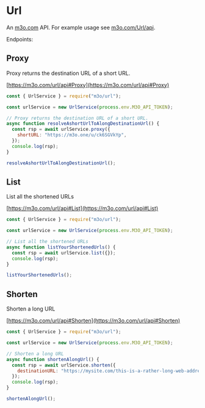 # Url

An [m3o.com](https://m3o.com) API. For example usage see [m3o.com/Url/api](https://m3o.com/Url/api).

Endpoints:

## Proxy

Proxy returns the destination URL of a short URL.

[https://m3o.com/url/api#Proxy](https://m3o.com/url/api#Proxy)

```js
const { UrlService } = require("m3o/url");

const urlService = new UrlService(process.env.M3O_API_TOKEN);

// Proxy returns the destination URL of a short URL.
async function resolveAshortUrlToAlongDestinationUrl() {
  const rsp = await urlService.proxy({
    shortURL: "https://m3o.one/u/ck6SGVkYp",
  });
  console.log(rsp);
}

resolveAshortUrlToAlongDestinationUrl();
```

## List

List all the shortened URLs

[https://m3o.com/url/api#List](https://m3o.com/url/api#List)

```js
const { UrlService } = require("m3o/url");

const urlService = new UrlService(process.env.M3O_API_TOKEN);

// List all the shortened URLs
async function listYourShortenedUrls() {
  const rsp = await urlService.list({});
  console.log(rsp);
}

listYourShortenedUrls();
```

## Shorten

Shorten a long URL

[https://m3o.com/url/api#Shorten](https://m3o.com/url/api#Shorten)

```js
const { UrlService } = require("m3o/url");

const urlService = new UrlService(process.env.M3O_API_TOKEN);

// Shorten a long URL
async function shortenAlongUrl() {
  const rsp = await urlService.shorten({
    destinationURL: "https://mysite.com/this-is-a-rather-long-web-address",
  });
  console.log(rsp);
}

shortenAlongUrl();
```
